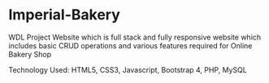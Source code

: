 # Imperial-Bakery
WDL Project Website which is full stack and fully responsive website which includes basic CRUD operations and various features required for Online Bakery Shop

Technology Used: HTML5, CSS3, Javascript, Bootstrap 4, PHP, MySQL
